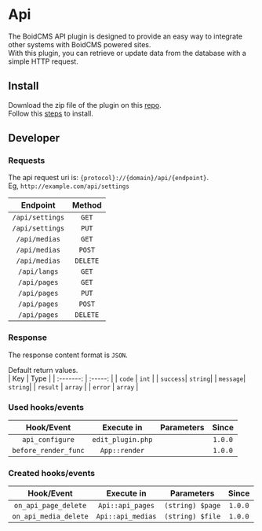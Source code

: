 # Api
The BoidCMS API plugin is designed to provide an easy way to integrate other systems with BoidCMS powered sites.      
With this plugin, you can retrieve or update data from the database with a simple HTTP request.


## Install
Download the zip file of the plugin on this [repo](https://github.com/BoidCMS/Api).     
Follow this [steps](plugins/) to install.

## Developer

### Requests
The api request uri is: `{protocol}://{domain}/api/{endpoint}`.    
Eg, `http://example.com/api/settings`

|     Endpoint    |  Method  |
| :-------------: | :------: |
| `/api/settings` |   `GET`  |
| `/api/settings` |   `PUT`  |
|  `/api/medias`  |   `GET`  |
|  `/api/medias`  |  `POST`  |
|  `/api/medias`  | `DELETE` |
|   `/api/langs`  |   `GET`  |
|   `/api/pages`  |   `GET`  |
|   `/api/pages`  |   `PUT`  |
|   `/api/pages`  |  `POST`  |
|   `/api/pages`  | `DELETE` |

### Response
The response content format is `JSON`.

Default return values.     
|    Key    |   Type  |
| :-------: | :-----: |
|   `code`  |  `int`  |
|  `success`| `string`|
|  `message`| `string`|
|  `result` | `array` |
|   `error` | `array` |


### Used hooks/events

|       Hook/Event     |    Execute in   |   Parameters    |   Since   |
| :------------------: | :-------------: | :-------------: | :-------: |
|    `api_configure`   |`edit_plugin.php`|                 |  `1.0.0`  |
| `before_render_func` |  `App::render`  |                 |  `1.0.0`  |

### Created hooks/events

|     Hook/Event      |    Execute in   |    Parameters  | Since |
| :-----------------: | :-------------: | :------------: | :---: |
| `on_api_page_delete`| `Api::api_pages`|`(string) $page`|`1.0.0`|
|`on_api_media_delete`|`Api::api_medias`|`(string) $file`|`1.0.0`|
